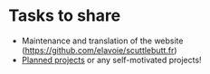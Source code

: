 # Tasks to share

* Maintenance and translation of the website (https://github.com/elavoie/scuttlebutt.fr)
* [Planned projects](./projects.md) or any self-motivated projects!
